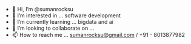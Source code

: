 - 👋 Hi, I’m @sumanrocksu
- 👀 I’m interested in ... software development
- 🌱 I’m currently learning ... bigdata and ai
- 💞️ I’m looking to collaborate on ... 
- 📫 How to reach me ... sumanrocksu@gmail.com / +91 - 8013877982

<!---
sumanrocksu/sumanrocksu is a ✨ special ✨ repository because its `README.md` (this file) appears on your GitHub profile.
You can click the Preview link to take a look at your changes.
--->
